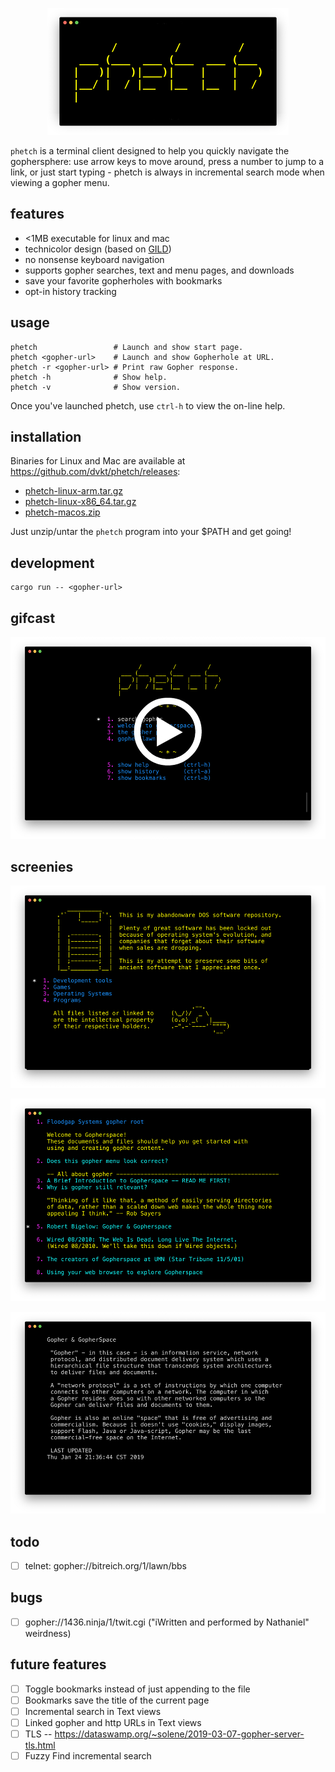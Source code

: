 <p align="center">
    <img src="./img/logo.png">
</p>

`phetch` is a terminal client designed to help you quickly navigate the gophersphere: use arrow keys to move around, press a number to jump to a link, or just start typing - phetch is always in incremental search mode when viewing a gopher menu.

## features

- <1MB executable for linux and mac
- technicolor design (based on [GILD](https://github.com/dvkt/gild))
- no nonsense keyboard navigation
- supports gopher searches, text and menu pages, and downloads
- save your favorite gopherholes with bookmarks
- opt-in history tracking

## usage

    phetch                 # Launch and show start page.
    phetch <gopher-url>    # Launch and show Gopherhole at URL.
    phetch -r <gopher-url> # Print raw Gopher response.
    phetch -h              # Show help.
    phetch -v              # Show version.

Once you've launched phetch, use `ctrl-h` to view the on-line help.

## installation

Binaries for Linux and Mac are available at https://github.com/dvkt/phetch/releases:

- [phetch-linux-arm.tar.gz](https://github.com/dvkt/phetch/releases/download/v0.1.0/phetch-linux-arm.tar.gz)
- [phetch-linux-x86_64.tar.gz](https://github.com/dvkt/phetch/releases/download/v0.1.0/phetch-linux-x86_64.tar.gz)
- [phetch-macos.zip](https://github.com/dvkt/phetch/releases/download/v0.1.0/phetch-macos.zip)

Just unzip/untar the `phetch` program into your $PATH and get going!

## development

    cargo run -- <gopher-url>

## gifcast

[![asciicast](./img/start-play.png)](http://dvkt.io/phetchcast/v0.1.0.gif)

## screenies

![DOS Archive](./img/dos.png)

![Menu View](./img/menu-view.png)

![Text View](./img/text-view.png)

## todo

- [ ] telnet: gopher://bitreich.org/1/lawn/bbs

## bugs

- [ ] gopher://1436.ninja/1/twit.cgi ("iWritten and performed by Nathaniel" weirdness)

## future features

- [ ] Toggle bookmarks instead of just appending to the file
- [ ] Bookmarks save the title of the current page
- [ ] Incremental search in Text views
- [ ] Linked gopher and http URLs in Text views
- [ ] TLS -- https://dataswamp.org/~solene/2019-03-07-gopher-server-tls.html
- [ ] Fuzzy Find incremental search
